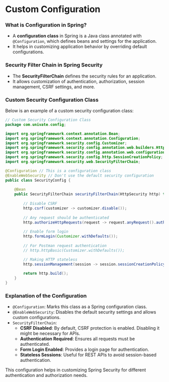 # Custom Configuration

### What is Configuration in Spring?
- A **configuration class** in Spring is a Java class annotated with `@Configuration`, which defines beans and settings for the application.
- It helps in customizing application behavior by overriding default configurations.

### Security Filter Chain in Spring Security
- The **SecurityFilterChain** defines the security rules for an application.
- It allows customization of authentication, authorization, session management, CSRF settings, and more.

### Custom Security Configuration Class
Below is an example of a custom security configuration class:

```java
// Custom Security Configuration Class
package com.univate.config;

import org.springframework.context.annotation.Bean;
import org.springframework.context.annotation.Configuration;
import org.springframework.security.config.Customizer;
import org.springframework.security.config.annotation.web.builders.HttpSecurity;
import org.springframework.security.config.annotation.web.configuration.EnableWebSecurity;
import org.springframework.security.config.http.SessionCreationPolicy;
import org.springframework.security.web.SecurityFilterChain;

@Configuration // This is a configuration class
@EnableWebSecurity // Don't use the default security configuration
public class SecurityConfig {
    
    @Bean
    public SecurityFilterChain securityFilterChain(HttpSecurity http) throws Exception {
        
        // Disable CSRF
        http.csrf(customizer -> customizer.disable());
        
        // Any request should be authenticated
        http.authorizeHttpRequests(request -> request.anyRequest().authenticated());
        
        // Enable form login
        http.formLogin(Customizer.withDefaults());
        
        // For Postman request authentication
        // http.httpBasic(Customizer.withDefaults());

        // Making HTTP stateless
        http.sessionManagement(session -> session.sessionCreationPolicy(SessionCreationPolicy.STATELESS));
    
        return http.build();
    }
}
```

### Explanation of the Configuration
- `@Configuration`: Marks this class as a Spring configuration class.
- `@EnableWebSecurity`: Disables the default security settings and allows custom configurations.
- `SecurityFilterChain`:
  - **CSRF Disabled**: By default, CSRF protection is enabled. Disabling it might be necessary for APIs.
  - **Authentication Required**: Ensures all requests must be authenticated.
  - **Form Login Enabled**: Provides a login page for authentication.
  - **Stateless Sessions**: Useful for REST APIs to avoid session-based authentication.

This configuration helps in customizing Spring Security for different authentication and authorization needs.

